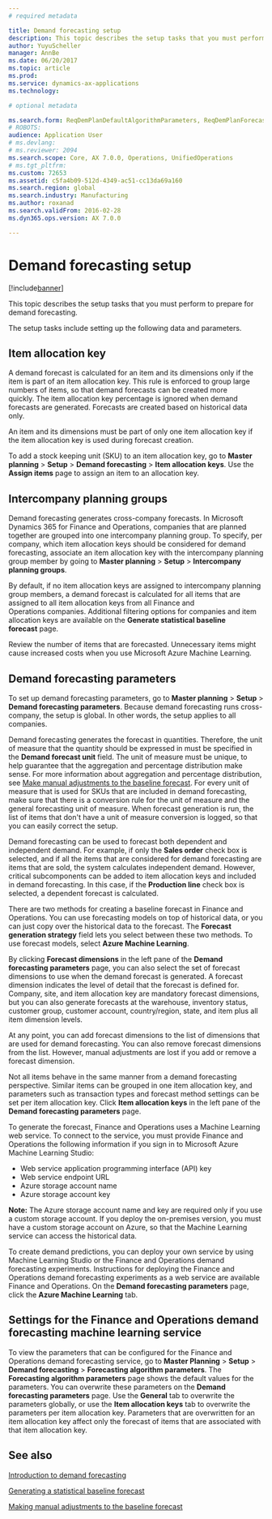 ```yaml
---
# required metadata

title: Demand forecasting setup
description: This topic describes the setup tasks that you must perform to prepare for demand forecasting.  
author: YuyuScheller
manager: AnnBe
ms.date: 06/20/2017
ms.topic: article
ms.prod: 
ms.service: dynamics-ax-applications
ms.technology: 

# optional metadata

ms.search.form: ReqDemPlanDefaultAlgorithmParameters, ReqDemPlanForecastParameters
# ROBOTS: 
audience: Application User
# ms.devlang: 
# ms.reviewer: 2094
ms.search.scope: Core, AX 7.0.0, Operations, UnifiedOperations
# ms.tgt_pltfrm: 
ms.custom: 72653
ms.assetid: c5fa4b09-512d-4349-ac51-cc13da69a160
ms.search.region: global
ms.search.industry: Manufacturing
ms.author: roxanad
ms.search.validFrom: 2016-02-28
ms.dyn365.ops.version: AX 7.0.0

---
```


# Demand forecasting setup

[!include[banner](../includes/banner.md)]


This topic describes the setup tasks that you must perform to prepare for demand forecasting.  

The setup tasks include setting up the following data and parameters.

## Item allocation key
A demand forecast is calculated for an item and its dimensions only if the item is part of an item allocation key. This rule is enforced to group large numbers of items, so that demand forecasts can be created more quickly. The item allocation key percentage is ignored when demand forecasts are generated. Forecasts are created based on historical data only. 

An item and its dimensions must be part of only one item allocation key if the item allocation key is used during forecast creation. 

To add a stock keeping unit (SKU) to an item allocation key, go to **Master planning** &gt; **Setup** &gt; **Demand forecasting** &gt; **Item allocation keys**. Use the **Assign items** page to assign an item to an allocation key.

## Intercompany planning groups
Demand forecasting generates cross-company forecasts. In Microsoft Dynamics 365 for Finance and Operations, companies that are planned together are grouped into one intercompany planning group. To specify, per company, which item allocation keys should be considered for demand forecasting, associate an item allocation key with the intercompany planning group member by going to **Master planning** &gt; **Setup** &gt; **Intercompany planning groups**. 

By default, if no item allocation keys are assigned to intercompany planning group members, a demand forecast is calculated for all items that are assigned to all item allocation keys from all Finance and Operations companies. Additional filtering options for companies and item allocation keys are available on the **Generate statistical baseline forecast** page. 

Review the number of items that are forecasted. Unnecessary items might cause increased costs when you use Microsoft Azure Machine Learning.

## Demand forecasting parameters
To set up demand forecasting parameters, go to **Master planning** &gt; **Setup** &gt; **Demand forecasting parameters**. Because demand forecasting runs cross-company, the setup is global. In other words, the setup applies to all companies. 

Demand forecasting generates the forecast in quantities. Therefore, the unit of measure that the quantity should be expressed in must be specified in the **Demand forecast unit** field. The unit of measure must be unique, to help guarantee that the aggregation and percentage distribution make sense. For more information about aggregation and percentage distribution, see [Make manual adjustments to the baseline forecast](manual-adjustments-baseline-forecast.md). For every unit of measure that is used for SKUs that are included in demand forecasting, make sure that there is a conversion rule for the unit of measure and the general forecasting unit of measure. When forecast generation is run, the list of items that don't have a unit of measure conversion is logged, so that you can easily correct the setup. 

Demand forecasting can be used to forecast both dependent and independent demand. For example, if only the **Sales order** check box is selected, and if all the items that are considered for demand forecasting are items that are sold, the system calculates independent demand. However, critical subcomponents can be added to item allocation keys and included in demand forecasting. In this case, if the **Production line** check box is selected, a dependent forecast is calculated. 

There are two methods for creating a baseline forecast in Finance and Operations. You can use forecasting models on top of historical data, or you can just copy over the historical data to the forecast. The **Forecast generation strategy** field lets you select between these two methods. To use forecast models, select **Azure Machine Learning**. 

By clicking **Forecast dimensions** in the left pane of the **Demand forecasting parameters** page, you can also select the set of forecast dimensions to use when the demand forecast is generated. A forecast dimension indicates the level of detail that the forecast is defined for. Company, site, and item allocation key are mandatory forecast dimensions, but you can also generate forecasts at the warehouse, inventory status, customer group, customer account, country/region, state, and item plus all item dimension levels. 

At any point, you can add forecast dimensions to the list of dimensions that are used for demand forecasting. You can also remove forecast dimensions from the list. However, manual adjustments are lost if you add or remove a forecast dimension. 

Not all items behave in the same manner from a demand forecasting perspective. Similar items can be grouped in one item allocation key, and parameters such as transaction types and forecast method settings can be set per item allocation key. Click **Item allocation keys** in the left pane of the **Demand forecasting parameters** page. 

To generate the forecast, Finance and Operations uses a Machine Learning web service. To connect to the service, you must provide Finance and Operations the following information if you sign in to Microsoft Azure Machine Learning Studio:

-   Web service application programming interface (API) key
-   Web service endpoint URL
-   Azure storage account name
-   Azure storage account key

**Note:** The Azure storage account name and key are required only if you use a custom storage account. If you deploy the on-premises version, you must have a custom storage account on Azure, so that the Machine Learning service can access the historical data. 

To create demand predictions, you can deploy your own service by using Machine Learning Studio or the Finance and Operations demand forecasting experiments. Instructions for deploying the Finance and Operations demand forecasting experiments as a web service are available Finance and Operations. On the **Demand forecasting parameters** page, click the **Azure Machine Learning** tab.

## Settings for the Finance and Operations demand forecasting machine learning service
To view the parameters that can be configured for the Finance and Operations demand forecasting service, go to **Master Planning** &gt; **Setup** &gt; **Demand forecasting** &gt; **Forecasting algorithm parameters**. The **Forecasting algorithm parameters** page shows the default values for the parameters. You can overwrite these parameters on the **Demand forecasting parameters** page. Use the **General** tab to overwrite the parameters globally, or use the **Item allocation keys** tab to overwrite the parameters per item allocation key. Parameters that are overwritten for an item allocation key affect only the forecast of items that are associated with that item allocation key.

See also
--------

[Introduction to demand forecasting](introduction-demand-forecasting.md)

[Generating a statistical baseline forecast](generate-statistical-baseline-forecast.md)

[Making manual adjustments to the baseline forecast](manual-adjustments-baseline-forecast.md)



